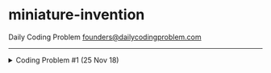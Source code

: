 # miniature-invention
Daily Coding Problem <founders@dailycodingproblem.com> 
___
<details><summary>Coding Problem #1 (25 Nov 18)</summary>
Good morning! Here's your coding interview problem for today.

This problem was recently asked by Google.

Given a list of numbers and a number *`k`*, return whether any two numbers from the list add up to *`k`*.

For example, given [10, 15, 3, 7] and k of 17, return *`true`* since 10 + 7 is 17.

Bonus: Can you do this in one pass?

</details>